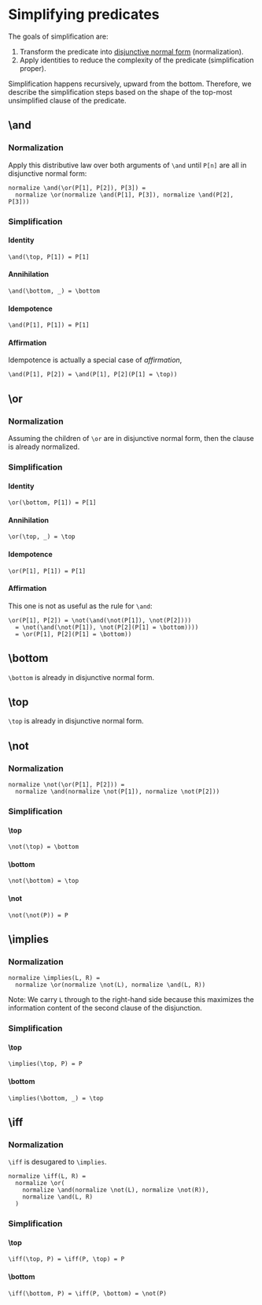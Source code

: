 # Simplifying predicates

The goals of simplification are:

1. Transform the predicate into [disjunctive normal form] (normalization).
2. Apply identities to reduce the complexity of the predicate (simplification proper).

Simplification happens recursively, upward from the bottom. Therefore, we
describe the simplification steps based on the shape of the top-most
unsimplified clause of the predicate.

## \and

### Normalization

Apply this distributive law over both arguments of `\and` until `P[n]` are all
in disjunctive normal form:

``` kore
normalize \and(\or(P[1], P[2]), P[3]) =
  normalize \or(normalize \and(P[1], P[3]), normalize \and(P[2], P[3]))
```

### Simplification

#### Identity

``` kore
\and(\top, P[1]) = P[1]
```

#### Annihilation

``` kore
\and(\bottom, _) = \bottom
```

#### Idempotence

``` kore
\and(P[1], P[1]) = P[1]
```

#### Affirmation

Idempotence is actually a special case of _affirmation_,

``` kore
\and(P[1], P[2]) = \and(P[1], P[2](P[1] = \top))
```

## \or

### Normalization

Assuming the children of `\or` are in disjunctive normal form, then the clause
is already normalized.

### Simplification

#### Identity

``` kore
\or(\bottom, P[1]) = P[1]
```

#### Annihilation

``` kore
\or(\top, _) = \top
```

#### Idempotence

``` kore
\or(P[1], P[1]) = P[1]
```

#### Affirmation

This one is not as useful as the rule for `\and`:

``` kore
\or(P[1], P[2]) = \not(\and(\not(P[1]), \not(P[2])))
  = \not(\and(\not(P[1]), \not(P[2](P[1] = \bottom))))
  = \or(P[1], P[2](P[1] = \bottom))
```

## \bottom

`\bottom` is already in disjunctive normal form.

## \top

`\top` is already in disjunctive normal form.

## \not

### Normalization

``` kore
normalize \not(\or(P[1], P[2])) =
  normalize \and(normalize \not(P[1]), normalize \not(P[2]))
```

### Simplification

#### \top

``` kore
\not(\top) = \bottom
```

#### \bottom

``` kore
\not(\bottom) = \top
```

#### \not

``` kore
\not(\not(P)) = P
```

## \implies

### Normalization

``` kore
normalize \implies(L, R) =
  normalize \or(normalize \not(L), normalize \and(L, R))
```

Note: We carry `L` through to the right-hand side because this maximizes the
information content of the second clause of the disjunction.

### Simplification

#### \top

``` kore
\implies(\top, P) = P
```

#### \bottom
``` kore
\implies(\bottom, _) = \top
```

## \iff

### Normalization

`\iff` is desugared to `\implies`.

``` kore
normalize \iff(L, R) =
  normalize \or(
    normalize \and(normalize \not(L), normalize \not(R)),
    normalize \and(L, R)
  )
```

### Simplification

#### \top

``` kore
\iff(\top, P) = \iff(P, \top) = P
```

#### \bottom

``` kore
\iff(\bottom, P) = \iff(P, \bottom) = \not(P)
```

[disjunctive normal form]: https://en.wikipedia.org/wiki/Disjunctive_normal_form